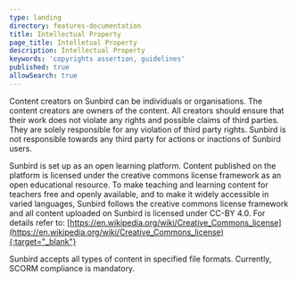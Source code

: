 ```yaml
---
type: landing
directory: features-documentation
title: Intellectual Property
page_title: Intelletual Property
description: Intellectual Property
keywords: 'copyrights assertion, guidelines'
published: true
allowSearch: true
---
```



Content creators on Sunbird can be individuals or organisations. The content creators are owners of the content. All creators should ensure that their work does not violate any rights and possible claims of third parties. They are solely responsible for any violation of third party rights. Sunbird is not responsible towards any third party for actions or inactions of Sunbird users.

Sunbird is set up as an open learning platform. Content published on the platform is licensed under the creative commons license framework as an open educational resource. To make teaching and learning content for teachers free and openly available, and to make it widely accessible in varied languages, Sunbird follows the creative commons license framework and all content uploaded on Sunbird is licensed under CC-BY 4.0. 
For details refer to: [https://en.wikipedia.org/wiki/Creative_Commons_license](https://en.wikipedia.org/wiki/Creative_Commons_license){:target="_blank"}

Sunbird accepts all types of content in specified file formats. Currently, SCORM compliance is mandatory.

